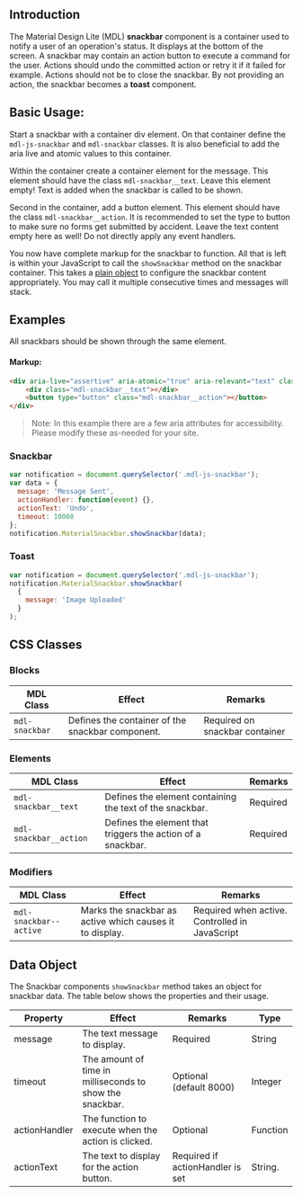 ## Introduction

The Material Design Lite (MDL) **snackbar** component is a container used to notify a user of an operation's status.
It displays at the bottom of the screen.
A snackbar may contain an action button to execute a command for the user.
Actions should undo the committed action or retry it if it failed for example.
Actions should not be to close the snackbar.
By not providing an action, the snackbar becomes a **toast** component.

## Basic Usage:

Start a snackbar with a container div element.
On that container define the `mdl-js-snackbar` and `mdl-snackbar` classes.
It is also beneficial to add the aria live and atomic values to this container.

Within the container create a container element for the message.
This element should have the class `mdl-snackbar__text`.
Leave this element empty!
Text is added when the snackbar is called to be shown.

Second in the container, add a button element.
This element should have the class `mdl-snackbar__action`.
It is recommended to set the type to button to make sure no forms get submitted by accident.
Leave the text content empty here as well!
Do not directly apply any event handlers.

You now have complete markup for the snackbar to function.
All that is left is within your JavaScript to call the `showSnackbar` method on the snackbar container.
This takes a [plain object](#data-object) to configure the snackbar content appropriately.
You may call it multiple consecutive times and messages will stack.

## Examples

All snackbars should be shown through the same element.

#### Markup:

```html
<div aria-live="assertive" aria-atomic="true" aria-relevant="text" class="mdl-snackbar mdl-js-snackbar">
    <div class="mdl-snackbar__text"></div>
    <button type="button" class="mdl-snackbar__action"></button>
</div>
```

> Note: In this example there are a few aria attributes for accessibility. Please modify these as-needed for your site.

### Snackbar

```js
var notification = document.querySelector('.mdl-js-snackbar');
var data = {
  message: 'Message Sent',
  actionHandler: function(event) {},
  actionText: 'Undo',
  timeout: 10000
};
notification.MaterialSnackbar.showSnackbar(data);
```

### Toast

```js
var notification = document.querySelector('.mdl-js-snackbar');
notification.MaterialSnackbar.showSnackbar(
  {
    message: 'Image Uploaded'
  }
);
```

## CSS Classes

### Blocks

| MDL Class | Effect | Remarks |
|-----------|--------|---------|
| `mdl-snackbar` | Defines the container of the snackbar component. | Required on snackbar container |

### Elements

| MDL Class | Effect | Remarks |
|-----------|--------|---------|
| `mdl-snackbar__text` | Defines the element containing the text of the snackbar. | Required |
| `mdl-snackbar__action` | Defines the element that triggers the action of a snackbar. | Required |

### Modifiers

| MDL Class | Effect | Remarks |
|-----------|--------|---------|
| `mdl-snackbar--active` | Marks the snackbar as active which causes it to display. | Required when active. Controlled in JavaScript |

## Data Object

The Snackbar components `showSnackbar` method takes an object for snackbar data.
The table below shows the properties and their usage.

| Property | Effect | Remarks | Type |
|-----------|--------|---------|---------|
| message   | The text message to display. | Required | String |
| timeout   | The amount of time in milliseconds to show the snackbar. | Optional (default 8000) | Integer |
| actionHandler | The function to execute when the action is clicked. | Optional | Function |
| actionText | The text to display for the action button. | Required if actionHandler is set |  String. |
